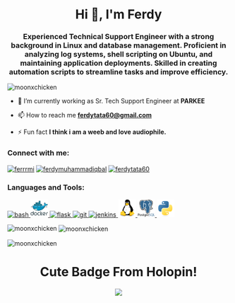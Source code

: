 <h1 align="center">Hi 👋, I'm Ferdy</h1>
<h3 align="center">Experienced Technical Support Engineer with a strong background in Linux and database management. Proficient in analyzing log systems, shell scripting on Ubuntu, and maintaining application deployments. Skilled in creating automation scripts to streamline tasks and improve efficiency.</h3>

<p align="left"> <img src="https://komarev.com/ghpvc/?username=moonxchicken&label=Profile%20views&color=0e75b6&style=flat" alt="moonxchicken" /> </p>

- 🔭 I’m currently working as Sr. Tech Support Engineer at **PARKEE**

- 📫 How to reach me **ferdytata60@gmail.com**

- ⚡ Fun fact **I think i am a weeb and love audiophile.**

<h3 align="left">Connect with me:</h3>
<p align="left">
<a href="https://dev.to/ferrrmi" target="blank"><img align="center" src="https://raw.githubusercontent.com/rahuldkjain/github-profile-readme-generator/master/src/images/icons/Social/devto.svg" alt="ferrrmi" height="30" width="40" /></a>
<a href="https://linkedin.com/in/ferdymuhammadiqbal" target="blank"><img align="center" src="https://raw.githubusercontent.com/rahuldkjain/github-profile-readme-generator/master/src/images/icons/Social/linked-in-alt.svg" alt="ferdymuhammadiqbal" height="30" width="40" /></a>
<a href="https://www.hackerrank.com/ferdytata60" target="blank"><img align="center" src="https://raw.githubusercontent.com/rahuldkjain/github-profile-readme-generator/master/src/images/icons/Social/hackerrank.svg" alt="ferdytata60" height="30" width="40" /></a>
</p>

<h3 align="left">Languages and Tools:</h3>
<p align="left"> <a href="https://www.gnu.org/software/bash/" target="_blank" rel="noreferrer"> <img src="https://www.vectorlogo.zone/logos/gnu_bash/gnu_bash-icon.svg" alt="bash" width="40" height="40"/> </a> <a href="https://www.docker.com/" target="_blank" rel="noreferrer"> <img src="https://raw.githubusercontent.com/devicons/devicon/master/icons/docker/docker-original-wordmark.svg" alt="docker" width="40" height="40"/> </a> <a href="https://flask.palletsprojects.com/" target="_blank" rel="noreferrer"> <img src="https://www.vectorlogo.zone/logos/pocoo_flask/pocoo_flask-icon.svg" alt="flask" width="40" height="40"/> </a> <a href="https://git-scm.com/" target="_blank" rel="noreferrer"> <img src="https://www.vectorlogo.zone/logos/git-scm/git-scm-icon.svg" alt="git" width="40" height="40"/> </a> <a href="https://www.jenkins.io" target="_blank" rel="noreferrer"> <img src="https://www.vectorlogo.zone/logos/jenkins/jenkins-icon.svg" alt="jenkins" width="40" height="40"/> </a> <a href="https://www.linux.org/" target="_blank" rel="noreferrer"> <img src="https://raw.githubusercontent.com/devicons/devicon/master/icons/linux/linux-original.svg" alt="linux" width="40" height="40"/> </a> <a href="https://www.postgresql.org" target="_blank" rel="noreferrer"> <img src="https://raw.githubusercontent.com/devicons/devicon/master/icons/postgresql/postgresql-original-wordmark.svg" alt="postgresql" width="40" height="40"/> </a> <a href="https://www.python.org" target="_blank" rel="noreferrer"> <img src="https://raw.githubusercontent.com/devicons/devicon/master/icons/python/python-original.svg" alt="python" width="40" height="40"/> </a> </p>

<p><img align="left" src="https://github-readme-stats.vercel.app/api/top-langs?username=moonxchicken&show_icons=true&theme=gruvbox&locale=en&layout=compact" alt="moonxchicken" /></p>

<p>&nbsp;<img align="center" src="https://github-readme-stats.vercel.app/api?username=moonxchicken&show_icons=true&theme=gruvbox&locale=en" alt="moonxchicken" /></p>

<p><img align="center" src="https://github-readme-streak-stats.herokuapp.com/?user=moonxchicken&theme=dark" alt="moonxchicken" /></p>

<h1 align="center">Cute Badge From Holopin!</h1>
<p align="center">
  <a href="https://holopin.io/@moonchicken">
    <img align="center" src="https://holopin.io/api/user/board?user=moonchicken"/>
  </a>
</p>
